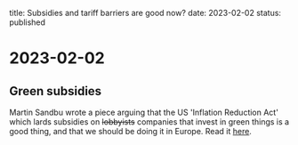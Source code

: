 title: Subsidies and tariff barriers are good now?
date: 2023-02-02
status: published

# 2023-02-02
## Green subsidies

Martin Sandbu wrote a piece arguing that the US 'Inflation Reduction Act' which lards subsidies on ~~lobbyists~~ companies that invest in green things is a good thing, and that we should be doing it in Europe.
Read it [here](https://www.ft.com/content/cb8c5590-ad1f-4213-b8e1-ce4a41b76eaa?emailId=673f20e6-b88c-45a8-a971-5e6e1596f637&segmentId=d16cd453-7bb5-45ba-728c-35ca5739b9f6).



